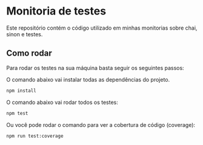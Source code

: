 # Monitoria de testes

Este repositório contém o código utilizado em minhas monitorias sobre chai, sinon e testes.

## Como rodar

Para rodar os testes na sua máquina basta seguir os seguintes passos:

O comando abaixo vai instalar todas as dependências do projeto.

```bash
npm install
```

O comando abaixo vai rodar todos os testes:

```bash
npm test
```

Ou você pode rodar o comando para ver a cobertura de código (coverage):

```bash
npm run test:coverage
```
